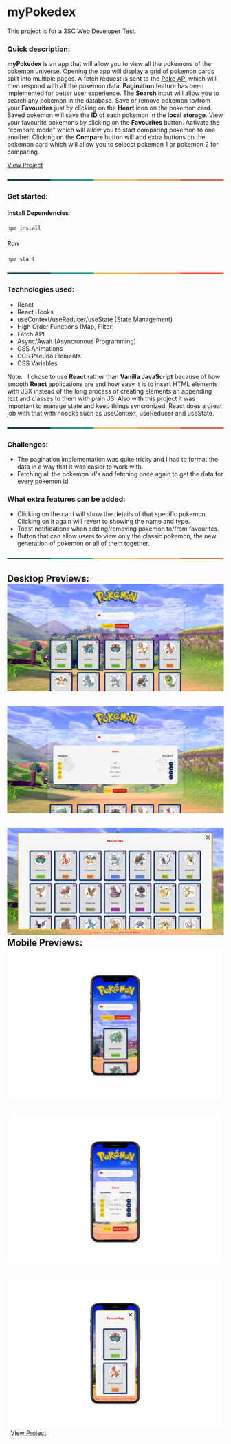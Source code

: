 # myPokedex

This project is for a 3SC Web Developer Test. 

### Quick description:

**myPokedex** is an app that will allow you to view all the pokemons of the pokemon universe. Opening the app will display a grid of pokemon cards split into multiple pages. A fetch request is sent to the [Poke API](https://pokeapi.co/) which will then respond with all the pokemon data. **Pagination** feature has been implemented for better user experience. The **Search** input will allow you to search any pokemon in the database. Save or remove pokemon to/from your **Favourites** just by clicking on the **Heart** icon on the pokemon card. Saved pokemon will save the **ID** of each pokemon in the **local storage**. View your favourite pokemons by clicking on the **Favourites** button. Activate the "compare mode" which will allow you to start comparing pokemon to one another. Clicking on the **Compare** button will add extra buttons on the pokemon card which will allow you to selecct pokemon 1 or pokemon 2 for comparing. 

[View Project](https://my-pokedex-nu.vercel.app/)

![This is an image](https://raw.githubusercontent.com/philipHinch/underline/main/underline.png)

### Get started:

#### Install Dependencies

```
npm install
```

#### Run

```
npm start
```

![This is an image](https://raw.githubusercontent.com/philipHinch/underline/main/underline.png)

### Technologies used:

- React
- React Hooks
- useContext/useReducer/useState (State Management)
- High Order Functions (Map, Filter)
- Fetch API
- Async/Await (Asyncronous Programming)
- CSS Animations
- CCS Pseudo Elements
- CSS Variables

Note: 
&nbsp;
I chose to use **React** rather than **Vanilla JavaScript** because of how smooth **React** applications are and how easy it is to insert HTML elements with JSX instead of the long process of creating elements an appending text and classes to them with plain JS. Also with this project it was important to manage state and keep things syncronized. React does a great job with that with hoooks such as useContext, useReducer and useState.

![This is an image](https://raw.githubusercontent.com/philipHinch/underline/main/underline.png)

### Challenges:

- The pagination implementation was quite tricky and I had to format the data in a way that it was easier to work with. 
- Fetching all the pokemon id's and fetching once again to get the data for every pokemon id.

### What extra features can be added:

- Clicking on the card will show the details of that specific pokemon. Clicking on it again will revert to showing the name and type.
- Toast notifications when adding/removing pokemon to/from favourites.
- Button that can allow users to view only the classic pokemon, the new generation of pokemon or all of them together.

![This is an image](https://raw.githubusercontent.com/philipHinch/underline/main/underline.png)

Desktop Previews:
&nbsp;
![This is an image](https://github.com/philipHinch/my_pokedex/blob/main/src/assets/previews/pokedex_desktop_preview.png?raw=true)
---
![This is an image](https://github.com/philipHinch/my_pokedex/blob/main/src/assets/previews/pokedex_desktop_preview_2.png?raw=true)
---
![This is an image](https://github.com/philipHinch/my_pokedex/blob/main/src/assets/previews/pokedex_desktop_preview_3.png?raw=true)
Mobile Previews:
![This is an image](https://github.com/philipHinch/my_pokedex/blob/main/src/assets/previews/pokedex_mobile_preview.jpg?raw=true)
---
![This is an image](https://github.com/philipHinch/my_pokedex/blob/main/src/assets/previews/pokedex_mobile_preview_2.jpg?raw=true)
---
![This is an image](https://github.com/philipHinch/my_pokedex/blob/main/src/assets/previews/pokedex_mobile_preview_3.jpg?raw=true)
&nbsp;
[View Project](https://my-pokedex-nu.vercel.app/)





